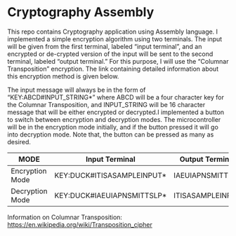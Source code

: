 # Cryptography Assembly

This repo contains Cryptography application using Assembly language. I implemented a simple encryption algorithm using two terminals. The input will be given from the first terminal, labeled “input terminal”, and an encrypted or de-crypted version of the input will be sent to the second terminal, labeled “output terminal.” For this purpose, I will use the “Columnar Transposition” encryption. The link containing detailed information about this encryption method is given below.

The input message will always be in the form of “KEY:ABCD#INPUT_STRING*” where ABCD will be a four character key for the Columnar Transposition, and INPUT_STRING will be 16 character message that will be either encrypted or decrypted.I implemented a button to switch between encryption and decryption modes. The microcontroller will
be in the encryption mode initially, and if the button pressed it will go into decryption mode. Note that, the button can be pressed as many as desired.

MODE             | Input Terminal              | Output Terminal
---------------- | --------------------------- | ---------------------
Encryption Mode  | KEY:DUCK#ITISASAMPLEINPUT*  | IAEUIAPNSMITTSLP
Decryption Mode  | KEY:DUCK#IAEUIAPNSMITTSLP*  | ITISASAMPLEINPUT

Information on Columnar Transposition:
https://en.wikipedia.org/wiki/Transposition_cipher
